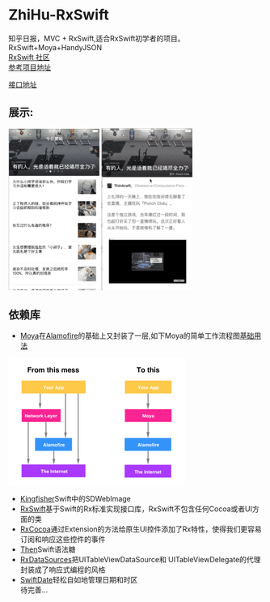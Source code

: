 # ZhiHu-RxSwift
知乎日报，MVC + RxSwift,适合RxSwift初学者的项目。  
RxSwift+Moya+HandyJSON  
[RxSwift 社区](https://github.com/RxSwiftCommunity?language=swift&page=2&q=&type=&utf8=%E2%9C%93)  
[参考项目地址](https://github.com/kLike/ZhiHu-RxSwift)   
    <p>
        <a href="./resources/知乎日报部分api.html" >接口地址</a>
    </p>
## 展示: 
<img src="./resources/menuShow.gif" width="180" hegiht="280" align=left/>
<img src="./resources/newsChange.gif" width="180" hegiht="280" align=center/>
 
## 依赖库
- [Moya](https://github.com/Moya/Moya)在[Alamofire](https://github.com/Alamofire/Alamofire)的基础上又封装了一层,如下Moya的简单工作流程图[基础用法](http://www.cocoachina.com/ios/20180307/22493.html)
<img src="./resources/moya.png" width="350" hegiht="250.35" align=center />  

- [Kingfisher](https://github.com/onevcat/Kingfisher)Swift中的SDWebImage  
- [RxSwift](https://github.com/ReactiveX/RxSwift)基于Swift的Rx标准实现接口库，RxSwift不包含任何Cocoa或者UI方面的类    
- [RxCocoa](https://github.com/ReactiveX/RxSwift)通过Extension的方法给原生UI控件添加了Rx特性，使得我们更容易订阅和响应这些控件的事件  
- [Then](https://github.com/devxoul/Then)Swift语法糖  
- [RxDataSources](https://github.com/RxSwiftCommunity/RxDataSources)把UITableViewDataSource和  UITableViewDelegate的代理封装成了响应式编程的风格  
- [SwiftDate](https://github.com/malcommac/SwiftDate)轻松自如地管理日期和时区    
待完善...  